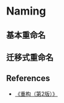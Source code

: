 # Naming


## 基本重命名


## 迁移式重命名



















































## References
* [《重构（第2版）》](https://book.douban.com/subject/33400354/)
